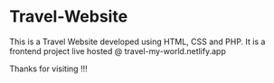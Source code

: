 # Travel-Website

This is a Travel Website developed using HTML, CSS and PHP.
It is a frontend project live hosted @ travel-my-world.netlify.app

Thanks for visiting !!!
